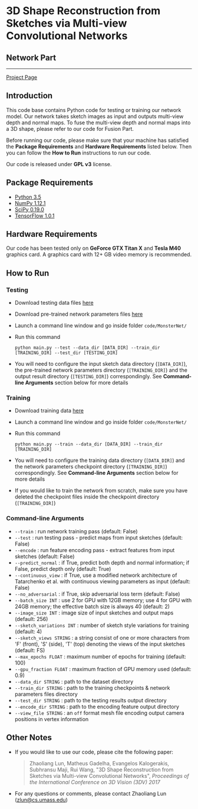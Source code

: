 # 3D Shape Reconstruction from Sketches via Multi-view Convolutional Networks
## Network Part

----------

[Project Page](http://people.cs.umass.edu/~zlun/papers/SketchModeling/)

## Introduction

This code base contains Python code for testing or training our network model. Our network takes sketch images as input and outputs multi-view depth and normal maps. To fuse the multi-view depth and normal maps into a 3D shape, please refer to our code for Fusion Part.

Before running our code, please make sure that your machine has satisfied the **Package Requirements** and **Hardware Requirements** listed below. Then you can follow the **How to Run** instructions to run our code.

Our code is released under **GPL v3** license.

## Package Requirements

- [Python 3.5](https://www.python.org/)
- [NumPy 1.12.1](http://www.numpy.org/)
- [SciPy 0.19.0](https://www.scipy.org/)
- [TensorFlow 1.0.1](https://www.tensorflow.org/)

## Hardware Requirements

Our code has been tested only on **GeForce GTX Titan X** and **Tesla M40** graphics card. A graphics card with 12+ GB video memory is recommended.

## How to Run

### Testing

- Download testing data files [here](http://antares.cs.umass.edu/project_data/AdversarialMonsters/TestingData.7z)
- Download pre-trained network parameters files [here](http://antares.cs.umass.edu/project_data/AdversarialMonsters/Checkpoint.7z)
- Launch a command line window and go inside folder `code/MonsterNet/`
- Run this command

	```
	python main.py --test --data_dir [DATA_DIR] --train_dir [TRAINING_DIR] --test_dir [TESTING_DIR]
	```

- You will need to configure the input sketch data directory (`[DATA_DIR]`), the pre-trained network parameters directory (`[TRAINING_DIR]`) and the output result directory (`[TESTING_DIR]`) correspondingly. See **Command-line Arguments** section below for more details

### Training

- Download training data [here](http://antares.cs.umass.edu/project_data/AdversarialMonsters/TrainingData.7z)
- Launch a command line window and go inside folder `code/MonsterNet/`
- Run this command

	```
	python main.py --train --data_dir [DATA_DIR] --train_dir [TRAINING_DIR]
	```

- You will need to configure the training data directory (`[DATA_DIR]`) and the network parameters checkpoint directory (`[TRAINING_DIR]`) correspondingly. See **Command-line Arguments** section below for more details
- If you would like to train the network from scratch, make sure you have deleted the checkpoint files inside the checkpoint directory (`[TRAINING_DIR]`)

### Command-line Arguments

- `--train` : run network training pass (default: False)
- `--test` : run testing pass - predict maps from input sketches (default: False) 
- `--encode` : run feature encoding pass - extract features from input sketches (default: False)
- `--predict_normal` : if True, predict both depth and normal information; if False, predict depth only (default: True) 
- `--continuous_view` : if True, use a modified network architecture of Tatarchenko et al. with continuous viewing parameters as input (default: False)
- `--no_adversarial` : if True, skip adversarial loss term (default: False)
- `--batch_size INT` : use 2 for GPU with 12GB memory; use 4 for GPU with 24GB memory; the effective batch size is always 40 (default: 2)   
- `--image_size INT` : image size of input sketches and output maps (default: 256) 
- `--sketch_variations INT` : number of sketch style variations for training (default: 4)
- `--sketch_views STRING` : a string consist of one or more characters from 'F' (front), 'S' (side), 'T' (top) denoting the views of the input sketches (default: FS)  
- `--max_epochs FLOAT` : maximum number of epochs for training (default: 100)
- `--gpu_fraction FLOAT` : maximum fraction of GPU memory used (default: 0.9) 
- `--data_dir STRING` : path to the dataset directory
- `--train_dir STRING` : path to the training checkpoints & network parameters files directory 
- `--test_dir STRING` : path to the testing results output directory
- `--encode_dir STRING` : path to the encoding feature output directory
- `--view_file STRING` : an `off` format mesh file encoding output camera positions in vertex information

## Other Notes

- If you would like to use our code, please cite the following paper:

	> Zhaoliang Lun, Matheus Gadelha, Evangelos Kalogerakis, Subhransu Maji, Rui Wang,
	"3D Shape Reconstruction from Sketches via Multi-view Convolutional Networks",
	*Proceedings of the International Conference on 3D Vision (3DV) 2017*

- For any questions or comments, please contact Zhaoliang Lun ([zlun@cs.umass.edu](mailto:zlun@cs.umass.edu))
